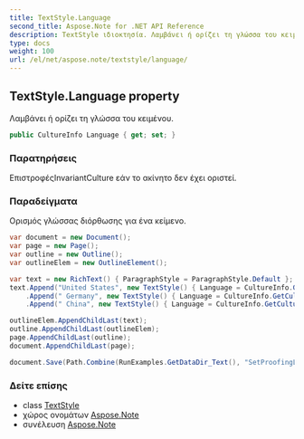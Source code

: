 ```yaml
---
title: TextStyle.Language
second_title: Aspose.Note for .NET API Reference
description: TextStyle ιδιοκτησία. Λαμβάνει ή ορίζει τη γλώσσα του κειμένου.
type: docs
weight: 100
url: /el/net/aspose.note/textstyle/language/
---
```

## TextStyle.Language property

Λαμβάνει ή ορίζει τη γλώσσα του κειμένου.

```csharp
public CultureInfo Language { get; set; }
```

### Παρατηρήσεις

ΕπιστροφέςInvariantCulture εάν το ακίνητο δεν έχει οριστεί.

### Παραδείγματα

Ορισμός γλώσσας διόρθωσης για ένα κείμενο.

```csharp
var document = new Document();
var page = new Page();
var outline = new Outline();
var outlineElem = new OutlineElement();

var text = new RichText() { ParagraphStyle = ParagraphStyle.Default };
text.Append("United States", new TextStyle() { Language = CultureInfo.GetCultureInfo("en-US") })
    .Append(" Germany", new TextStyle() { Language = CultureInfo.GetCultureInfo("de-DE") })
    .Append(" China", new TextStyle() { Language = CultureInfo.GetCultureInfo("zh-CN") });

outlineElem.AppendChildLast(text);
outline.AppendChildLast(outlineElem);
page.AppendChildLast(outline);
document.AppendChildLast(page);

document.Save(Path.Combine(RunExamples.GetDataDir_Text(), "SetProofingLanguageForText.one"));
```

### Δείτε επίσης

* class [TextStyle](../)
* χώρος ονομάτων [Aspose.Note](../../textstyle/)
* συνέλευση [Aspose.Note](../../../)



